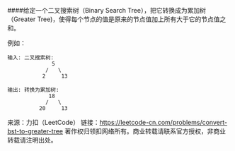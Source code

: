 ####给定一个二叉搜索树（Binary Search Tree），把它转换成为累加树（Greater Tree)，使得每个节点的值是原来的节点值加上所有大于它的节点值之和。

例如：
```
输入: 二叉搜索树:
              5
            /   \
           2     13

输出: 转换为累加树:
             18
            /   \
          20     13
```
来源：力扣（LeetCode）
链接：https://leetcode-cn.com/problems/convert-bst-to-greater-tree
著作权归领扣网络所有。商业转载请联系官方授权，非商业转载请注明出处。